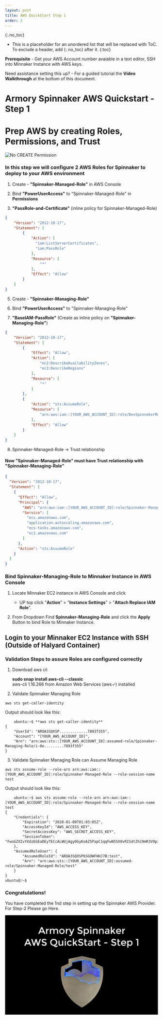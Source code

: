 ```yaml
---
layout: post
title: AWS QuickStart Step 1
order: 2
---
```


{:.no_toc}
* This is a placeholder for an unordered list that will be replaced with ToC. To exclude a header, add {:.no_toc} after it.
{:toc}

**Prerequisite** - Get your AWS Account number avaiable in a text editor, SSH into Minnaker Instance with AWS keys.

Need assistance setting this up? -  For a guided tutorial the **Video Walkthrough** at the bottom of this document.

# Armory Spinnaker AWS Quickstart - Step 1 
# Prep AWS by creating Roles, Permissions, and Trust

![No CREATE Permission](/AWS-Roles-Spinnaker.png)

### In this step we will configure 2 AWS Roles for Spinnaker to deploy to your AWS environment

1. Create - **"Spinnaker-Managed-Role"** in AWS Console

3. Bind **"PowerUserAccess"** to "Spinnaker-Managed-Role" in **Permissions**

4. **"PassRole-and-Certificate"** (inline policy for Spinnaker-Managed-Role)

```json
{
    "Version": "2012-10-17",
    "Statement": [
        {
            "Action": [
              "iam:ListServerCertificates",
              "iam:PassRole"
            ],
            "Resource": [
                "*"
            ],
            "Effect": "Allow"
        }
    ]
}
```

5. Create - **"Spinnaker-Managing-Role"**

6. Bind **"PowerUserAccess"** to "Spinnaker-Managing-Role"

7. **"BaseIAM-PassRole"** (Create as inline policy on **"Spinnaker-Managing-Role"**)

```json
{
    "Version": "2012-10-17",
    "Statement": [
        {
            "Effect": "Allow",
            "Action": [
                "ec2:DescribeAvailabilityZones",
                "ec2:DescribeRegions"
            ],
            "Resource": [
                "*"
            ]
        },
        {
            "Action": "sts:AssumeRole",
            "Resource": [
                "arn:aws:iam::[YOUR_AWS_ACCOUNT_ID]:role/DevSpinnakerManagedRole"
            ],
            "Effect": "Allow"
        }
    ]
}
```

8. Spinnaker-Managed-Role -> Trust relationship

#### Now "Spinnaker-Managed-Role" must have Trust relationship with "Spinnaker-Managing-Role" ####

```json
{
  "Version": "2012-10-17",
  "Statement": [
    {
      "Effect": "Allow",
      "Principal": {
        "AWS": "arn:aws:iam::[YOUR_AWS_ACCOUNT_ID]:role/Spinnaker-Managing-Role",
        "Service": [
          "ecs.amazonaws.com",
          "application-autoscaling.amazonaws.com",
          "ecs-tasks.amazonaws.com",
          "ec2.amazonaws.com"
        ]
      },
      "Action": "sts:AssumeRole"
    }
  ]
}
```

### Bind Spinnaker-Managing-Role to Minnaker Instance in AWS Console

1. Locate Minnaker EC2 instance in AWS Console and click 

    - UP top click "**Action**" > "**Instance Settings**" > "**Attach Replace IAM Role**".  

2. From Dropdown Find **Spinnaker-Managing-Role** and click the **Apply** Button to bind Role to Minnaker Instance.


## Login to your Minnaker EC2 Instance with SSH (Outside of Halyard Container)

### Validation Steps to assure Roles are configured correctly 

1. Download aws cli 

    **sudo snap install aws-cli --classic** \
    aws-cli 1.16.266 from Amazon Web Services (aws✓) installed

2. Validate Spinnaker Managing Role

```code
aws sts get-caller-identity 
```
Output should look like this:
```code
    ubuntu:~$ **aws sts get-caller-identity**
{
    "UserId": "AROA3SQXSP.............7893f355",
    "Account": "[YOUR_AWS_ACCOUNT_ID]",
    "Arn": "arn:aws:sts::[YOUR_AWS_ACCOUNT_ID]:assumed-role/Spinnaker-Managing-Role/i-0e.........7893f355"
}
```
3. Validate Spinnaker Managing Role can Assume Managing Role
```code
aws sts assume-role --role-arn arn:aws:iam::[YOUR_AWS_ACCOUNT_ID]:role/Spinnaker-Managed-Role --role-session-name test
```
Output should look like this:
```code
    ubuntu:~$ aws sts assume-role --role-arn arn:aws:iam::[YOUR_AWS_ACCOUNT_ID]:role/Spinnaker-Managed-Role --role-session-name test
{
    "Credentials": {
        "Expiration": "2020-01-09T01:03:05Z",
        "AccessKeyId": "AWS_ACCESS_KEY",
        "SecretAccessKey": "AWS_SECRET_ACCESS_KEY",
        "SessionToken": "FwoGZXIvYXdzEGEaDEyTECcALWUjAgy0GyKoAZ5PapC1qqFwN55X0vRISdtZh19mR3V9p3i5dGZugt3FQ4DNOamVgIG82I1qaspn83aBefdbpUtznN9fJxwPNoRhYinVgIXGdsTWnBuQ57U7s/cDoHosvV5+J3oZj8ffjLInzsI05IrRBiOTmqU3caEP/e+6N5nzHg/9+aS6TCWjCIzjL0mHtclBBQ7k/dijrg/5vTVFh8UGakcJL3SV6gaCHj0k6BUzEii529nwBTItq6/QISV8wfGNLQJOPDB5P3zoQkHjkpoWCEh1p0oc4hEwki8F7NutXNrg14W+"
    },
    "AssumedRoleUser": {
        "AssumedRoleId": "AROA3SQXSP6SGOWFHHJ7B:test",
        "Arn": "arn:aws:sts::[YOUR_AWS_ACCOUNT_ID]:assumed-role/Spinnaker-Managed-Role/test"
    }
}
ubuntu@:~$
```
### Congratulations! 
You have completed the 1nd step in setting up the Spinnaker AWS Provider.  For Step-2 Please go Here.

[![alt text](/images/Armory-AWS-Step-1.png)](https://youtu.be/epKXV2FIm6Y "title")
